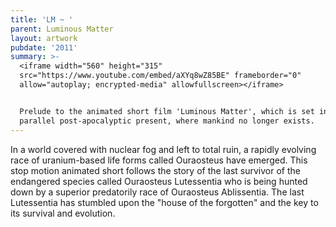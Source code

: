 ```yaml
---
title: 'LM ~ '
parent: Luminous Matter
layout: artwork
pubdate: '2011'
summary: >-
  <iframe width="560" height="315"
  src="https://www.youtube.com/embed/aXYq8wZ85BE" frameborder="0"
  allow="autoplay; encrypted-media" allowfullscreen></iframe>


  Prelude to the animated short film 'Luminous Matter', which is set in a
  parallel post-apocalyptic present, where mankind no longer exists.
---
```

In a world covered with nuclear fog and left to total ruin, a rapidly evolving race of uranium-based life forms called Ouraosteus have emerged. This stop motion animated short follows the story of the last survivor of the endangered species called Ouraosteus Lutessentia who is being hunted down by a superior predatorily race of Ouraosteus Ablissentia. The last Lutessentia has stumbled upon the "house of the forgotten" and the key to its survival and evolution.
